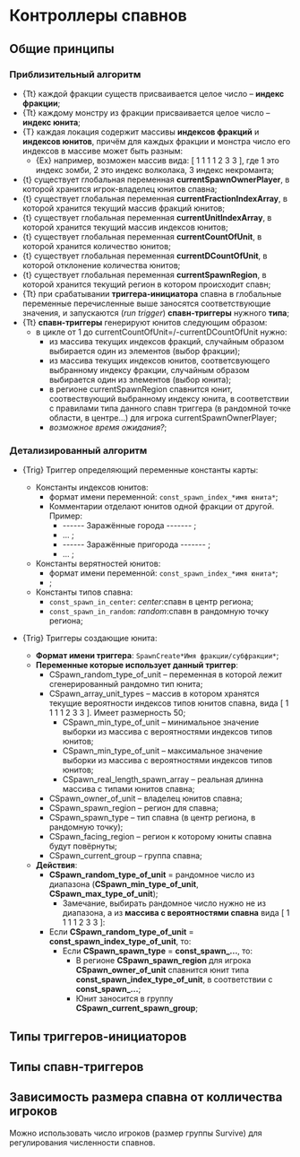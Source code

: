 # Контроллеры спавнов

## Общие принципы

### Приблизительный алгоритм

* {Tt} каждой фракции существ присваивается целое число &ndash; **индекс фракции**;
* {Tt} каждому монстру из фракции присваивается целое число &ndash; **индекс юнита**;
* {T} каждая локация содержит массивы **индексов фракций** и **индексов юнитов**, причём для каждых фракции и монстра число его индексов в массиве может быть разным:
   * {Ex} например, возможен массив вида: [ 1 1 1 1 2 3 3 ], где 1 это индекс зомби, 2 это индекс волколака, 3 индекс некроманта;
* {t} существует глобальная переменная **currentSpawnOwnerPlayer**, в которой хранится игрок-владелец юнитов спавна;
* {t} существует глобальная переменная **currentFractionIndexArray**, в которой хранится текущий массив фракций юнитов;
* {t} существует глобальная переменная **currentUnitIndexArray**, в которой хранится текущий массив индексов юнитов;
* {t} существует глобальная переменная **currentCountOfUnit**, в которой хранится количество юнитов;
* {t} существует глобальная переменная **currentDCountOfUnit**, в которой отклонение количества юнитов;
* {t} существует глобальная переменная **currentSpawnRegion**, в которой хранится текущий регион в котором происходит спавн;
* {Tt} при срабатывании **триггера-инициатора** спавна в глобальные переменные перечисленные выше заносятся соответствующие значения, и запускаются (*run trigger*) **спавн-триггеры** нужного **типа**;
* {Tt} **спавн-триггеры** генерируют юнитов следующим образом:
   * в цикле от 1 до currentCountOfUnit=/-currentDCountOfUnit нужно:
      * из массива текущих индексов фракций, случайным образом выбирается один из элементов (выбор фракции);
      * из массива текущих индексов юнитов, соответсвующего выбранному индексу фракции, случайным образом выбирается один из элементов (выбор юнита);
      * в регионе currentSpawnRegion спавнится юнит, соотвествующий выбранному индексу юнита, в соответствии с правилами типа данного спавн триггера (в рандомной точке области, в центре...) для игрока currentSpawnOwnerPlayer;
      * *возможное время ожидания?*;

### Детализированный алгоритм

* {Trig} Триггер определяющий переменные константы карты:
   * Константы индексов юнитов:
      * формат имени переменной: `const_spawn_index_*имя юнита*`;
      * Комментарии отделают юнитов одной фракции от другой. Пример:
         * ------ Заражённые города ------- ;
         * ... ;
         * ------ Заражённые пригорода ------- ;
         * ... ;
   * Константы верятностей юнитов:
      * формат имени переменной: `const_spawn_index_*имя юнита*`;
      * ;
   * Константы типов спавна:
      * `const_spawn_in_center`: *center*:спавн в центр региона;
      * `const_spawn_in_random`: *random*:спавн в рандомную точку региона;

* {Trig} Триггеры создающие юнита:
   * **Формат имени триггера**: `SpawnCreate*Имя фракции/субфракции*`;
   * **Переменные которые использует данный триггер**:
      * CSpawn_random_type_of_unit &ndash; переменная в которой лежит сгенерированный рандомно тип юнита;
      * CSpawn_array_unit_types &ndash; массив в котором хранятся текущие вероятности индексов типов юнитов спавна, вида [ 1 1 1 1 2 3 3 ]. Имеет размерность 50;
         * CSpawn_min_type_of_unit &ndash; минимальное значение выборки из массива с вероятностями индексов типов юнитов;
         * CSpawn_min_type_of_unit &ndash; максимальное значение выборки из массива с вероятностями индексов типов юнитов;
         * CSpawn_real_length_spawn_array &ndash; реальная длинна массива с типами юнитов спавна;
      * CSpawn_owner_of_unit &ndash; владелец юнитов спавна;
      * CSpawn_spawn_region &ndash; регион для спавна;
      * СSpawn_spawn_type &ndash; тип спавна (в центр региона, в рандомную точку);
      * CSpawn_facing_region &ndash; регион к которому юниты спавна будут повёрнуты;
      * CSpawn_current_group &ndash; группа спавна;
   * **Действия**:
      * **CSpawn_random_type_of_unit** = рандомное число из диапазона (**CSpawn_min_type_of_unit**, **CSpawn_max_type_of_unit**);
         * Замечание, выбирать рандомное число нужно не из диапазона, а из **массива с вероятностями спавна** вида [ 1 1 1 1 2 3 3 ]:
      * Если **CSpawn_random_type_of_unit** = **const_spawn_index_type_of_unit**, то:
         * Если **CSpawn_spawn_type** = **const_spawn_...**, то:
            * В регионе **CSpawn_spawn_region** для игрока **CSpawn_owner_of_unit** спавнится юнит типа **const_spawn_index_type_of_unit**, в соответствии с **const_spawn_...**;
            * Юнит заносится в группу **CSpawn_current_spawn_group**;

## Типы триггеров-инициаторов

## Типы спавн-триггеров

## Зависимость размера спавна от колличества игроков

Можно использовать число игроков (размер группы Survive) для регулирования численности спавнов.
